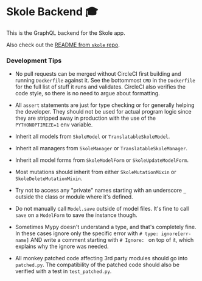 # Skole Backend :mortar_board:

This is the GraphQL backend for the Skole app.

Also check out the [README from `skole` repo](https://github.com/ruohola/skole/blob/develop/README.md). 

### Development Tips

- No pull requests can be merged without CircleCI first building and running `Dockerfile` against it.
  See the bottommost `CMD` in the `Dockerfile` for the full list of stuff it runs and validates.
  CircleCI also verifies the code style, so there is no need to argue about formatting.


- All `assert` statements are just for type checking or for generally helping the developer.
  They should not be used for actual program logic since they are stripped away in production
  with the use of the `PYTHONOPTIMIZE=1` env variable.


- Inherit all models from `SkoleModel` or `TranslatableSkoleModel`.
- Inherit all managers from `SkoleManager` or `TranslatableSkoleManager`.
- Inherit all model forms from `SkoleModelForm` or `SkoleUpdateModelForm`.
- Most mutations should inherit from either `SkoleMutationMixin` or `SkoleDeleteMutationMixin`.


- Try not to access any "private" names starting with an underscore `_`
  outside the class or module where it's defined. 


- Do not manually call `Model.save` outside of model files.
  It's fine to call `save` on a `ModelForm` to save the instance though.


- Sometimes Mypy doesn't understand a type, and that's completely fine. In these cases ignore
  only the specific error with `# type: ignore[err-name]` AND write a comment starting
  with `# Ignore: ` on top of it, which explains why the ignore was needed.


- All monkey patched code affecting 3rd party modules should go into `patched.py`.
  The compatibility of the patched code should also be verified with a test in `test_patched.py`.

